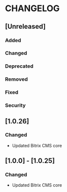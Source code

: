 # CHANGELOG

## [Unreleased]
### Added

### Changed

### Deprecated

### Removed

### Fixed

### Security
## [1.0.26]
### Changed
- Updated Bitrix CMS core

## [1.0.0] - [1.0.25]
### Changed
- Updated Bitrix CMS core